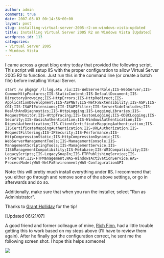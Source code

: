```yaml
---
author: admin
comments: true
date: 2007-03-03 00:14:56+00:00
layout: post
slug: installing-virtual-server-2005-r2-on-windows-vista-updated
title: Installing Virtual Server 2005 R2 on Windows Vista [Updated]
wordpress_id: 113
categories:
- Virtual Server 2005
- Windows Vista
---
```


I came across a great blog entry today that provided the following script. This script will setup IIS with the proper configuration to allow Virtual Server 2005 R2 to function. Just run this in the command line (or create a batch file) before installing Virtual Server.

	start /w pkgmgr /l:log.etw /iu:IIS-WebServerRole;IIS-WebServer;IIS-CommonHttpFeatures;IIS-StaticContent;IIS-DefaultDocument;IIS-DirectoryBrowsing;IIS-HttpErrors;IIS-HttpRedirect;IIS-ApplicationDevelopment;IIS-ASPNET;IIS-NetFxExtensibility;IIS-ASP;IIS-CGI;IIS-ISAPIExtensions;IIS-ISAPIFilter;IIS-ServerSideIncludes;IIS-HealthAndDiagnostics;IIS-HttpLogging;IIS-LoggingLibraries;IIS-RequestMonitor;IIS-HttpTracing;IIS-CustomLogging;IIS-ODBCLogging;IIS-Security;IIS-BasicAuthentication;IIS-WindowsAuthentication;IIS-DigestAuthentication;IIS-ClientCertificateMappingAuthentication;IIS-IISCertificateMappingAuthentication;IIS-URLAuthorization;IIS-RequestFiltering;IIS-IPSecurity;IIS-Performance;IIS-HttpCompressionStatic;IIS-HttpCompressionDynamic;IIS-WebServerManagementTools;IIS-ManagementConsole;IIS-ManagementScriptingTools;IIS-ManagementService;IIS-IIS6ManagementCompatibility;IIS-Metabase;IIS-WMICompatibility;IIS-LegacyScripts;IIS-LegacySnapIn;IIS-FTPPublishingService;IIS-FTPServer;IIS-FTPManagement;WAS-WindowsActivationService;WAS-ProcessModel;WAS-NetFxEnvironment;WAS-ConfigurationAPI

Note: this will pretty much install everything under IIS. I recommend that you either go through and remove some of the above settings, or go in afterwards and do so.

Additionally, make sure that when you run the installer, select "Run as Administrator".

Thanks to [Grant Holliday](http://www.holliday.com.au/blog/installing-virtual-server-2005-on-vista-5365.html) for the tip!

[Updated 06/21/07]

A good friend and former colleague of mine, [Rich Finn](http://rfinn.spaces.live.com/), had a little trouble getting this to work based on my steps above (I'll have to review them again). After he finally got the configuration correct, he sent me the following screen shot. I hope this helps someone!

![](https://wadewegner.blob.core.windows.net/wordpress/content/binary/iis.gif)